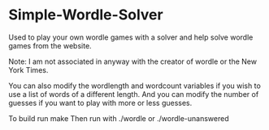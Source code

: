 # Simple-Wordle-Solver
 Used to play your own wordle games with a solver and help solve wordle games from the website.

Note: I am not associated in anyway with the creator of wordle or the New York Times.

You can also modify the wordlength and wordcount variables if you wish to use a list of words of a different length. And you can modify the number of guesses if you want to play with more or less guesses.

To build run make
Then run with ./wordle or ./wordle-unanswered
